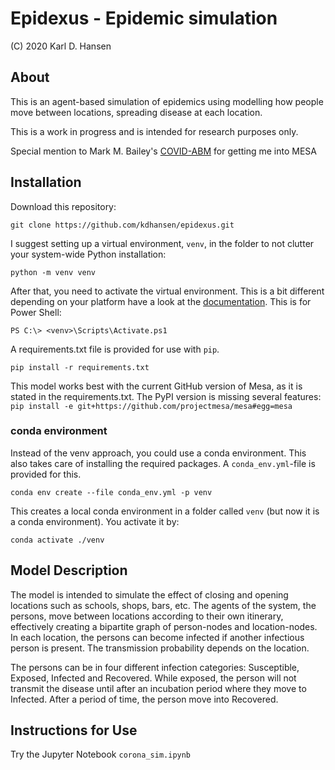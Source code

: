 # Epidexus - Epidemic simulation

(C) 2020 Karl D. Hansen

## About
This is an agent-based simulation of epidemics using modelling how people move between locations, spreading disease at each location.

This is a work in progress and is intended for research purposes only.

Special mention to Mark M. Bailey's [COVID-ABM](https://github.com/metalcorebear/COVID-Agent-Based-Model) for getting me into MESA

## Installation
Download this repository:
```
git clone https://github.com/kdhansen/epidexus.git
```

I suggest setting up a virtual environment, `venv`, in the folder to not clutter your system-wide Python installation:
```
python -m venv venv
```

After that, you need to activate the virtual environment. This is a bit different depending on your platform have a look at the [documentation](https://docs.python.org/3/library/venv.html#creating-virtual-environments). This is for Power Shell:
```
PS C:\> <venv>\Scripts\Activate.ps1
```

A requirements.txt file is provided for use with `pip`.
```
pip install -r requirements.txt
```

This model works best with the current GitHub version of Mesa, as it is stated in the requirements.txt. The PyPI version is missing several features:
`pip install -e git+https://github.com/projectmesa/mesa#egg=mesa`

### conda environment
Instead of the venv approach, you could use a conda environment. This also takes care of installing the required packages. A `conda_env.yml`-file is provided for this.
```
conda env create --file conda_env.yml -p venv
```
This creates a local conda environment in a folder called `venv` (but now it is a conda environment). You activate it by:
```
conda activate ./venv
```

## Model Description
The model is intended to simulate the effect of closing and opening locations such as schools, shops, bars, etc. The agents of the system, the persons, move between locations according to their own itinerary, effectively creating a bipartite graph of person-nodes and location-nodes. In each location, the persons can become infected if another infectious person is present. The transmission probability depends on the location.

The persons can be in four different infection categories: Susceptible, Exposed, Infected and Recovered. While exposed, the person will not transmit the disease until after an incubation period where they move to Infected. After a period of time, the person move into Recovered.


## Instructions for Use
Try the Jupyter Notebook `corona_sim.ipynb`
